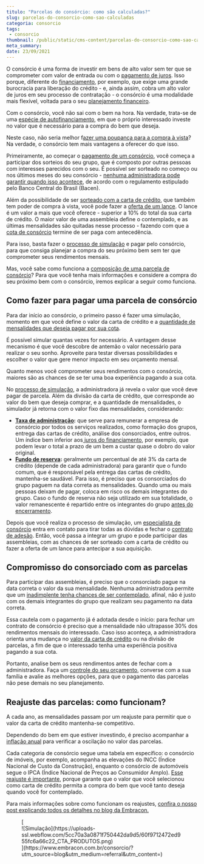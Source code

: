 ```yaml
---
titulo: "Parcelas do consórcio: como são calculadas?"
slug: parcelas-do-consorcio-como-sao-calculadas
categoria: consorcio
tags:
 - consorcio
thumbnail: /public/static/cms-content/parcelas-do-consorcio-como-sao-calculadas.jpg
meta_summary: 
date: 23/09/2021
---
```

O consórcio é uma forma de investir em bens de alto valor sem ter que se comprometer com valor de entrada ou com o [pagamento de juros](https://www.embracon.com.br/blog/consorcio-nao-tem-juros-entenda). Isso porque, diferente do [financiamento](https://www.embracon.com.br/blog/financiamento-emprestimo-ou-consorcio-conheca-todas-as-opcoes), por exemplo, que exige uma grande burocracia para liberação do crédito - e, ainda assim, cobra um alto valor de juros em seu processo de contratação - o consórcio é uma modalidade mais flexível, voltada para o seu [planejamento financeiro](https://www.embracon.com.br/blog/planejamento-financeiro-para-iniciantes-os-primeiros-passos).

Com o consórcio, você não sai com o bem na hora. Na verdade, trata-se de uma [espécie de autofinanciamento](https://www.embracon.com.br/blog/autofinanciamento-o-que-e-e-como-um-consorcio-pode-ajuda-lo), em que o próprio interessado investe no valor que é necessário para a compra do bem que deseja.

Neste caso, não seria melhor f[azer uma poupança para a compra à vista](https://www.embracon.com.br/blog/consorcio-ou-poupanca-quais-sao-as-diferencas-e-como-escolher)? Na verdade, o consórcio tem mais vantagens a oferecer do que isso.

Primeiramente, ao começar o [pagamento de um consórcio](https://www.embracon.com.br/blog/entenda-o-pagamento-do-bem-no-consorcio), você começa a participar dos sorteios do seu grupo, que é composto por outras pessoas com interesses parecidos com o seu. É possível ser sorteado no começo ou nos últimos meses do seu consórcio - [nenhuma administradora pode garantir quando isso acontece](https://www.embracon.com.br/blog/nao-existe-promessa-de-contemplacao-em-consorcio), de acordo com o regulamento estipulado pelo Banco Central do Brasil (Bacen).

Além da possibilidade de ser [sorteado com a carta de crédito](https://www.embracon.com.br/conhecaoconsorcio/como-sao-realizados-os-sorteios-nas-assembleias), que também tem poder de compra à vista, você pode fazer a [oferta de um lance](https://www.embracon.com.br/blog/como-fazer-oferta-de-lance-em-consorcio). O lance é um valor a mais que você oferece - superior a 10% do total da sua carta de crédito. O maior valor de uma assembleia define o contemplado, e as últimas mensalidades são quitadas nesse processo - fazendo com que a [cota de consórcio](https://www.embracon.com.br/blog/entenda-o-que-e-e-como-funciona-uma-cota-de-consorcio) termine de ser paga com antecedência.

Para isso, basta fazer o [processo de simulação](https://www.embracon.com.br/blog/descubra-como-fazer-uma-simulacao-no-consorcio) e pagar pelo consórcio, para que consiga planejar a compra do seu próximo bem sem ter que comprometer seus rendimentos mensais.

Mas, você sabe como funciona a [composição de uma parcela de consórcio](https://www.embracon.com.br/blog/qual-o-valor-ideal-da-parcela-mensal-de-um-consorcio)? Para que você tenha mais informações e considere a compra do seu próximo bem com o consórcio, iremos explicar a seguir como funciona.

Como fazer para pagar uma parcela de consórcio 
-----------------------------------------------

Para dar início ao consórcio, o primeiro passo é fazer uma simulação, momento em que você define o valor da carta de crédito e a [quantidade de mensalidades que deseja pagar por sua cota](https://www.embracon.com.br/blog/11-coisas-que-voce-precisa-saber-sobre-a-parcela-do-consorcio).

É possível simular quantas vezes for necessário. A vantagem desse mecanismo é que você descobre de antemão o valor necessário para realizar o seu sonho. Aproveite para testar diversas possibilidades e escolher o valor que gere menor impacto em seu orçamento mensal.

Quanto menos você comprometer seus rendimentos com o consórcio, maiores são as chances de se ter uma boa experiência pagando a sua cota.

No [processo de simulação](https://www.embracon.com.br/blog/simulacao-de-consorcio), a administradora já revela o valor que você deve pagar de parcela. Além da divisão da carta de crédito, que corresponde ao valor do bem que deseja comprar, e a quantidade de mensalidades, o simulador já retorna com o valor fixo das mensalidades, considerando:

- [**Taxa de administração**](https://www.embracon.com.br/blog/como-funciona-a-taxa-de-administracao-de-um-consorcio)**:** que serve para remunerar a empresa de consórcio por todos os serviços realizados, como formação dos grupos, entrega das cartas de crédito, análise dos consorciados, entre outros. Um índice bem inferior aos[ juros do financiamento](https://www.embracon.com.br/blog/entenda-quais-sao-as-6-maiores-desvantagens-do-financiamento?e4486b43_page=13), por exemplo, que podem levar o total a prazo de um bem a custar quase o dobro do valor original.
- [**Fundo de reserva**](https://www.embracon.com.br/blog/entenda-como-funciona-a-devolucao-do-fundo-de-reserva)**:** geralmente um percentual de até 3% da carta de crédito (depende de cada administradora) para garantir que o fundo comum, que é responsável pela entrega das cartas de crédito, mantenha-se saudável. Para isso, é preciso que os consorciados do grupo paguem na data correta as mensalidades. Quando uma ou mais pessoas deixam de pagar, coloca em risco os demais integrantes do grupo. Caso o fundo de reserva não seja utilizado em sua totalidade, o valor remanescente é repartido entre os integrantes do grupo [antes do encerramento](https://www.embracon.com.br/blog/como-funciona-o-encerramento-do-grupo-de-um-consorcio).

Depois que você realiza o processo de simulação, um [especialista de consórcio](https://www.embracon.com.br/blog/tudo-o-que-voce-precisa-saber-sobre-a-importancia-de-um-consultor-de-consorcio) entra em contato para tirar todas as dúvidas e fechar o [contrato de adesão](https://www.embracon.com.br/blog/saiba-o-que-avaliar-antes-de-assinar-um-contrato-de-consorcio). Então, você passa a integrar um grupo e pode participar das assembleias, com as chances de ser sorteado com a carta de crédito ou fazer a oferta de um lance para antecipar a sua aquisição.

Compromisso do consorciado com as parcelas 
-------------------------------------------

Para participar das assembleias, é preciso que o consorciado pague na data correta o valor da sua mensalidade. Nenhuma administradora permite que um [inadimplente tenha chances de ser contemplado](https://www.embracon.com.br/blog/nao-consigo-pagar-meu-consorcio-e-agora), afinal, não é justo com os demais integrantes do grupo que realizam seu pagamento na data correta.

Essa cautela com o pagamento já é adotada desde o início: para fechar um contrato de consórcio é preciso que a mensalidade não ultrapasse 30% dos rendimentos mensais do interessado. Caso isso aconteça, a administradora orienta uma mudança no [valor da carta de crédito](https://www.embracon.com.br/blog/tudo-o-que-voce-precisa-saber-sobre-a-carta-de-credito-de-consorcios) ou na divisão de parcelas, a fim de que o interessado tenha uma experiência positiva pagando a sua cota.

Portanto, analise bem os seus rendimentos antes de fechar com a administradora. Faça um [controle do seu orçamento](https://www.embracon.com.br/blog/a-importancia-de-organizar-e-fazer-um-orcamento-pessoal), converse com a sua família e avalie as melhores opções, para que o pagamento das parcelas não pese demais no seu planejamento.

Reajuste das parcelas: como funcionam? 
---------------------------------------

A cada ano, as mensalidades passam por um reajuste para permitir que o valor da carta de crédito mantenha-se competitivo.

Dependendo do bem em que estiver investindo, é preciso acompanhar a [inflação anual](https://www.embracon.com.br/blog/entenda-a-importancia-da-taxa-selic-e-da-inflacao) para verificar a oscilação no valor das parcelas.

Cada categoria de consórcio segue uma tabela em específico: o consórcio de imóveis, por exemplo, acompanha as elevações do INCC (Índice Nacional de Custo da Construção), enquanto o consórcio de automóveis segue o IPCA (Índice Nacional de Preços ao Consumidor Amplo). [Esse reajuste é importante](https://www.embracon.com.br/blog/reajuste-consorcio-como-e-feito), porque garante que o valor que você selecionou como carta de crédito permita a compra do bem que você tanto deseja quando você for contemplado.

Para mais informações sobre como funcionam os reajustes, [confira o nosso post explicando todos os detalhes no blog da Embracon.](https://www.embracon.com.br/blog/reajuste-do-consorcio-entenda)

<figure class="w-richtext-figure-type-image w-richtext-align-center">[<div>![Simulação](https://uploads-ssl.webflow.com/5cc70a3a0871f750442da9d5/60f9712472ed955fc6a66c22_CTA_PRODUTOS.png)</div>](https://www.embracon.com.br/consorcio/?utm_source=blog&utm_medium=referral&utm_content=)</figure>
